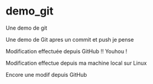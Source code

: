 # demo_git
Une demo de git

Une demo de Git apres un commit et push je pense

Modification effectuée depuis GitHub !! Youhou !

Modification effectue depuis ma machine local sur Linux


Encore une modif depuis GitHub
